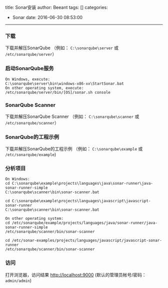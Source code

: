 title: Sonar安装
author: Beeant
tags: []
categories:
  - Sonar
date: 2016-06-30 08:53:00
---
### 下载
下载并解压SonarQube （例如： `C:\sonarqube\server` 或 `/etc/sonarqube/server`）

### 启动SonarQube服务
```
On Windows, execute:
C:\sonarqube\server\bin\windows-x86-xx\StartSonar.bat
On other operating system, execute:
/etc/sonarqube/server/bin/[OS]/sonar.sh console
```
### SonarQube Scanner
下载并解压SonarQube Scanner （例如： `C:\sonarqube\scanner` 或 `/etc/sonarqube/scanner`）

### SonarQube的工程示例
下载并解压SonarQube的工程示例 （例如： `C:\sonarqube\example` 或 `/etc/sonarqube/example`)

### 分析项目
```
On Windows:
cd C:\sonarqube\example\projects\languages\java\sonar-runner\java-sonar-runner-simple
C:\sonarqube\scanner\bin\sonar-scanner.bat
 
cd C:\sonarqube\example\projects\languages\javascript\javascript-sonar-runner
C:\sonarqube\scanner\bin\sonar-scanner.bat
 
On other operating system:
cd /etc/sonarqube/example/projects/languages/java/sonar-runner/java-sonar-runner-simple
/etc/sonarqube/scanner/bin/sonar-scanner
 
cd /etc/sonar-examples/projects/languages/javascript/javascript-sonar-runner
/etc/sonarqube/scanner/bin/sonar-scanner
```
### 访问
打开浏览器，访问结果 [http://localhost:9000](http://localhost:9000) (默认的管理员帐号/密码： `admin/admin`)